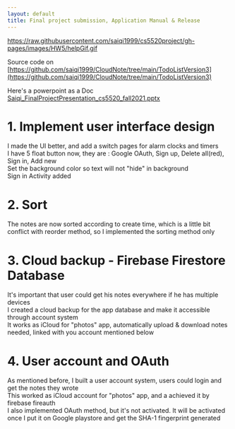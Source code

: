 ```yaml
---
layout: default
title: Final project submission, Application Manual & Release
---
```

https://raw.githubusercontent.com/saiqi1999/cs5520project/gh-pages/images/HW5/helpGif.gif

Source code on [https://github.com/saiqi1999/CloudNote/tree/main/TodoListVersion3](https://github.com/saiqi1999/CloudNote/tree/main/TodoListVersion3)

Here's a powerpoint as a Doc
[Saiqi_FinalProjectPresentation_cs5520_fall2021.pptx](https://github.com/saiqi1999/cs5520project/files/7725912/SaiqiHe_FinalProjectPresentation_cs5520_fall2021.pptx)

# 1. Implement user interface design
   I made the UI better, and add a switch pages for alarm clocks and timers\
   I have 5 float button now, they are : Google OAuth, Sign up, Delete all(red), Sign in, Add new\
   Set the background color so text will not "hide" in background\
   Sign in Activity added
   
# 2. Sort 
   The notes are now sorted according to create time, which is a little bit conflict with reorder method, so I implemented the sorting method only
   
# 3. Cloud backup - Firebase Firestore Database
   It's important that user could get his notes everywhere if he has multiple devices\
   I created a cloud backup for the app database and make it accessible through account system\
   It works as iCloud for "photos" app, automatically upload & download notes needed, linked with you account mentioned below
   
# 4. User account and OAuth
   As mentioned before, I built a user account system, users could login and get the notes they wrote\
   This worked as iCloud account for "photos" app, and a achieved it by firebase fireauth\
   I also implemented OAuth method, but it's not activated. It will be activated once I put it on Google playstore and get the SHA-1 fingerprint generated
   
 
